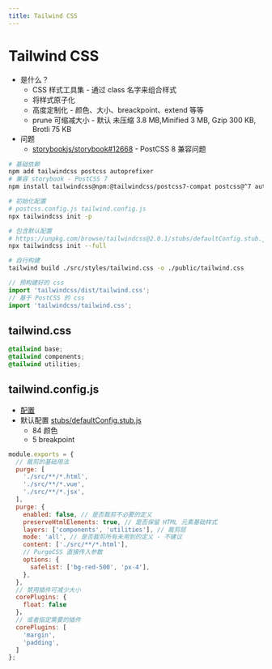 ```yaml
---
title: Tailwind CSS
---
```


# Tailwind CSS

- 是什么？
  - CSS 样式工具集 - 通过 class 名字来组合样式
  - 将样式原子化
  - 高度定制化 - 颜色、大小、breackpoint、extend 等等
  - prune 可缩减大小 - 默认 未压缩 3.8 MB,Minified 3 MB, Gzip 300 KB, Brotli 75 KB
- 问题
  - [storybookjs/storybook#12668](https://github.com/storybookjs/storybook/issues/12668) - PostCSS 8 兼容问题

```bash
# 基础依赖
npm add tailwindcss postcss autoprefixer
# 兼容 storybook - PostCSS 7
npm install tailwindcss@npm:@tailwindcss/postcss7-compat postcss@^7 autoprefixer@^9

# 初始化配置
# postcss.config.js tailwind.config.js
npx tailwindcss init -p

# 包含默认配置
# https://unpkg.com/browse/tailwindcss@2.0.1/stubs/defaultConfig.stub.js
npx tailwindcss init --full

# 自行构建
tailwind build ./src/styles/tailwind.css -o ./public/tailwind.css
```

```js
// 预构建好的 css
import 'tailwindcss/dist/tailwind.css';
// 基于 PostCSS 的 css
import 'tailwindcss/tailwind.css';
```

## tailwind.css

```css
@tailwind base;
@tailwind components;
@tailwind utilities;
```

## tailwind.config.js
* [配置](https://tailwindcss.com/docs/configuration)
* 默认配置 [stubs/defaultConfig.stub.js](https://unpkg.com/browse/tailwindcss/stubs/defaultConfig.stub.js)
  * 84 颜色
  * 5 breakpoint

```js
module.exports = {
  // 裁剪的基础用法
  purge: [
    './src/**/*.html',
    './src/**/*.vue',
    './src/**/*.jsx',
  ],
  purge: {
    enabled: false, // 是否裁剪不必要的定义
    preserveHtmlElements: true, // 是否保留 HTML 元素基础样式
    layers: ['components', 'utilities'], // 裁剪层
    mode: 'all', // 是否裁剪所有未用到的定义 - 不建议
    content: ['./src/**/*.html'],
    // PurgeCSS 直接传入参数
    options: {
      safelist: ['bg-red-500', 'px-4'],
    },
  },
  // 禁用插件可减少大小
  corePlugins: {
    float: false
  }，
  // 或者指定需要的插件
  corePlugins: [
    'margin',
    'padding',
  ]
};
```
